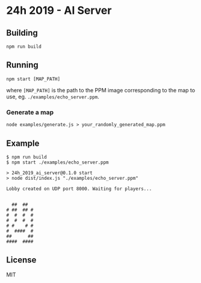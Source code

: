 # 24h 2019 - AI Server

## Building

```console
npm run build
```

## Running

```console
npm start [MAP_PATH]
```
where `[MAP_PATH]` is the path to the PPM image corresponding to the map to use, eg. `./examples/echo_server.ppm`.

### Generate a map

```console
node examples/generate.js > your_randomly_generated_map.ppm
```

## Example

```
$ npm run build
$ npm start ./examples/echo_server.ppm

> 24h_2019_ai_server@0.1.0 start
> node dist/index.js "./examples/echo_server.ppm"

Lobby created on UDP port 8000. Waiting for players...
          
          
  ##  ##  
# ##  ## #
#  #  #  #
#  #  #  #
# #    # #
#  ####  #
##      ##
####  ####
```

## License

MIT
